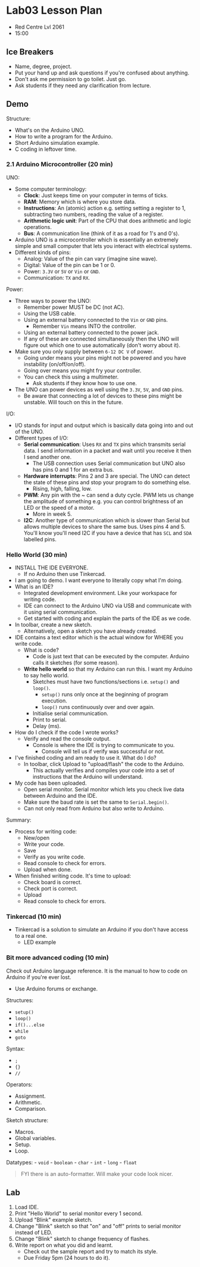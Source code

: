 # Lab03 Lesson Plan

- Red Centre Lvl 2061
- 15:00

## Ice Breakers

- Name, degree, project.
- Put your hand up and ask questions if you're confused about anything.
- Don't ask me permission to go toilet. Just go.
- Ask students if they need any clarification from lecture.

## Demo

Structure:
- What's on the Arduino UNO.
- How to write a program for the Arduino.
- Short Arduino simulation example.
- C coding in leftover time.

### 2.1 Arduino Microcontroller (20 min)

UNO:
- Some computer terminology:
    - **Clock**: Just keeps time on your computer in terms of ticks.
    - **RAM**: Memory which is where you store data.
    - **Instructions**: An (atomic) action e.g. setting setting a register to 1, subtracting two numbers, reading the value of a register.
    - **Arithmetic logic unit**: Part of the CPU that does arithmetic and logic operations.
    - **Bus**: A communication line (think of it as a road for 1's and 0's).
- Arduino UNO is a microcontroller which is essentially an extremely simple and small computer that lets you interact with electrical systems.
- Different kinds of pins:
    - Analog: Value of the pin can vary (imagine sine wave).
    - Digital: Value of the pin can be 1 or 0.
    - Power: `3.3V` or `5V` or `Vin` or `GND`.
    - Communication: `TX` and `RX`.

Power:
- Three ways to power the UNO:
    - Remember power MUST be DC (not AC).
    - Using the USB cable.
    - Using an external battery connected to the `Vin` or `GND` pins.
        - Remember `Vin` means INTO the controller.
    - Using an external battery connected to the power jack.
    - If any of these are connected simultaneously then the UNO will figure out which one to use automatically (don't worry about it).
- Make sure you only supply between `6-12 DC V` of power.
    - Going under means your pins might not be powered and you have instability (on/off/on/off).
    - Going over means you might fry your controller.
    - You can check this using a multimeter.
        - Ask students if they know how to use one.
- The UNO can power devices as well using the `3.3V`, `5V`, and `GND` pins.
    - Be aware that connecting a lot of devices to these pins might be unstable. Will touch on this in the future.

I/O:
- I/O stands for input and output which is basically data going into and out of the UNO.
- Different types of I/O:
    - **Serial communication**: Uses `RX` and `TX` pins which transmits serial data. I send information in a packet and wait until you receive it then I send another one.
        - The USB connection uses Serial communication but UNO also has pins 0 and 1 for an extra bus.
    - **Hardware interrupts**: Pins 2 and 3 are special. The UNO can detect the state of these pins and stop your program to do something else.
        - Rising, high, falling, low.
    - **PWM**: Any pin with the ~ can send a duty cycle. PWM lets us change the amplitude of something e.g. you can control brightness of an LED or the speed of a motor.
        - More in week 5.
    - **I2C**: Another type of communication which is slower than Serial but allows multiple devices to share the same bus. Uses pins 4 and 5. You'll know you'll need I2C if you have a device that has `SCL` and `SDA` labelled pins.

### Hello World (30 min)

- INSTALL THE IDE EVERYONE.
    - If no Arduino then use Tinkercad.
- I am going to demo. I want everyone to literally copy what I'm doing.
- What is an IDE?
    - Integrated development environment. Like your workspace for writing code.
    - IDE can connect to the Arduino UNO via USB and communicate with it using serial communication.
    - Get started with coding and explain the parts of the IDE as we code.
- In toolbar, create a new sketch.
    - Alternatively, open a sketch you have already created.
- IDE contains a text editor which is the actual window for WHERE you write code.
    - What is code?
        - Code is just text that can be executed by the computer. Arduino calls it sketches (for some reason).
    - **Write hello world** so that my Arduino can run this. I want my Arduino to say hello world.
        - Sketches must have two functions/sections i.e. `setup()` and `loop()`.
            - `setup()` runs only once at the beginning of program execution.
            - `loop()` runs continuously over and over again.
        - Initialise serial communication.
        - Print to serial.
        - Delay (ms).
- How do I check if the code I wrote works?
    - Verify and read the console output.
        - Console is where the IDE is trying to communicate to you.
            - Console will tell us if verify was successful or not.
- I've finished coding and am ready to use it. What do I do?
    - In toolbar, click Upload to "upload/flash" the code to the Arduino.
        - This actually verifies and compiles your code into a set of instructions that the Arduino will understand.
- My code has been uploaded.
    - Open serial monitor. Serial monitor which lets you check live data between Arduino and the IDE.
    - Make sure the baud rate is set the same to `Serial.begin()`.
    - Can not only read from Arduino but also write to Arduino.

Summary:
- Process for writing code:
    - New/open
    - Write your code.
    - Save
    - Verify as you write code.
    - Read console to check for errors.
    - Upload when done.
- When finished writing code. It's time to upload:
    - Check board is correct.
    - Check port is correct.
    - Upload
    - Read console to check for errors.

### Tinkercad (10 min)

- Tinkercad is a solution to simulate an Arduino if you don't have access to a real one.
    - LED example

### Bit more advanced coding (10 min)

Check out Arduino language reference. It is the manual to how to code on Arduino if you're ever lost.
- Use Arduino forums or exchange.

Structures:
- `setup()`
- `loop()`
- `if()...else`
- `while`
- `goto`

Syntax:
- `;`
- `{}`
- `//`

Operators:
- Assignment.
- Arithmetic.
- Comparison.

Sketch structure:
- Macros.
- Global variables.
- Setup.
- Loop.

Datatypes:
    - `void`
    - `boolean`
    - `char`
    - `int`
    - `long`
    - `float`

> FYI there is an auto-formatter. Will make your code look nicer.

## Lab

1. Load IDE.
1. Print "Hello World" to serial monitor every 1 second.
1. Upload "Blink" example sketch.
1. Change "Blink" sketch so that "on" and "off" prints to serial monitor instead of LED.
1. Change "Blink" sketch to change frequency of flashes.
1. Write report on what you did and learnt.
    - Check out the sample report and try to match its style.
    - Due Friday 5pm (24 hours to do it).